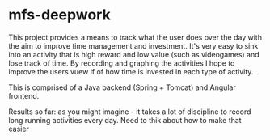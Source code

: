 # mfs-deepwork
This project provides a means to track what the user does over the day with the aim to improve time management and investment.
It's very easy to sink into an activity that is high reward and low value (such as videogames) and lose track of time. By recording and graphing the activities I hope to improve the users vuew if of how time is invested in each type of activity.

This is comprised of a Java backend (Spring + Tomcat) and Angular frontend.

Results so far: as you might imagine - it takes a lot of discipline to record long running activities every day. Need to thik about how to make that easier
